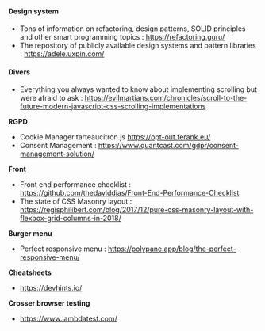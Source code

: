 #### Design system
-  Tons of information on refactoring, design patterns, SOLID principles and other smart programming topics : https://refactoring.guru/
- The repository of publicly available design systems and pattern libraries : https://adele.uxpin.com/


#### Divers 
- Everything you always wanted to know about implementing scrolling but were afraid to ask : https://evilmartians.com/chronicles/scroll-to-the-future-modern-javascript-css-scrolling-implementations

**RGPD**
- Cookie Manager tarteaucitron.js https://opt-out.ferank.eu/
- Consent Management : https://www.quantcast.com/gdpr/consent-management-solution/

**Front**
- Front end performance checklist : https://github.com/thedaviddias/Front-End-Performance-Checklist
- The state of CSS Masonry layout : https://regisphilibert.com/blog/2017/12/pure-css-masonry-layout-with-flexbox-grid-columns-in-2018/

**Burger menu**
- Perfect responsive menu : https://polypane.app/blog/the-perfect-responsive-menu/

**Cheatsheets**
- https://devhints.io/

**Crosser browser testing**
- https://www.lambdatest.com/


